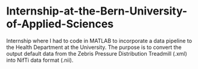# Internship-at-the-Bern-University-of-Applied-Sciences
Internship where I had to code in MATLAB to incorporate a data pipeline to the Health Department at the University. The purpose is to convert the output default data from the Zebris Pressure Distribution Treadmill (.xml) into NifTi data format (.nii).
